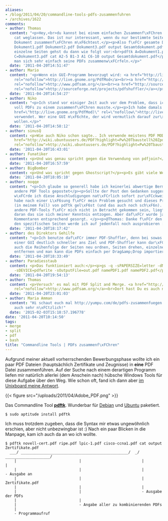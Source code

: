 ```yaml
---
aliases:
- /blog/2011/04/20/commandline-tools-pdfs-zusammenfuhren
- /archives/1622
comments:
- author: Thomas
  content: "<p>Hey,<br>du kannst bei einem einfachen Zusammenf\xFChren von PDFs das
    cat weglassen. Das ist nur interessant, wenn du nur bestimmte Seiten aus einem
    Dokument zusammenf\xFChren m\xF6chtest.</p><p>Also f\xFCr gesamte Dokumente:<br>pdftk
    Dokument1.pdf Dokument2.pdf Dokument3.pdf output Gesamtdokument.pdf</p><p>F\xFCr
    einzelne Seiten gehst du dann wie folgt vor:<br>pdftk A=Dokument1.pdf B=Dokument2.pdf
    C=Dokument3.pdf cat A2-5 B1-3 A1 C6-10 output Gesamtdokument.pdf</p><p>So kann
    man sich sehr einfach seine PDFs zusammenw\xFCrfeln.</p>"
  date: '2011-04-20T14:51:47'
- author: Mario
  content: '<p>Wenn ein GUI-Programm bevorzugt wird: <a href="http://live.gnome.org/PdfMod"
    rel="nofollow">http://live.gnome.org/PdfMod</a><br><a href="http://www.pdfsam.org/"
    rel="nofollow">http://www.pdfsam.org/</a><br><a href="http://sourceforge.net/projects/pdfshuffler/"
    rel="nofollow">http://sourceforge.net/projects/pdfshuffler/</a></p>'
  date: '2011-04-20T14:54:27'
- author: Niko
  content: "<p>Ich stand vor einiger Zeit auch vor dem Problem, dass ich eine Hand
    voll PDFs zu einem zusammenf\xFChren musste.</p><p>Ich habe damals pdfmod (<a
    href=\"http://live.gnome.org/PdfMod)\" rel=\"nofollow\">http://live.gnome.org/PdfMod)</a>
    verwendet. Wer eine GUI m\xF6chte, der wird vermutlich darauf zur\xFCckgreifen
    wollen.</p>"
  date: '2011-04-20T14:58:12'
- author: sinusQ
  content: <p>Wie auch Niko schon sagte.. Ich verwende meistens PDF MOD. </p><p><a
    href="http://wiki.ubuntuusers.de/PDF?highlight=Pw%20Tbaustell%20Zpdfmod#PDF-Mod"
    rel="nofollow">http://wiki.ubuntuusers.de/PDF?highlight=Pw%20Tbaustell%20Zpdfmod#PDF-Mod</a></p>
  date: '2011-04-20T16:43:01'
- author: Funatiker
  content: <p>Und was genau spricht gegen die Verwendung von pdfjoin?</p>
  date: '2011-04-20T16:57:59'
- author: BigBomber
  content: <p>Und was spricht gegen Ghostscript?</p><p>Es gibt viele Wege nach Rom</p>
  date: '2011-04-20T18:05:10'
- author: noqqe
  content: "<p>Ich glaube so generell habe ich keinerlei abwertige Bermerkungen \xFCber
    andere PDF Tools gepostet</p><p>Sollte der Post den Gedanken suggeriert haben,
    w\xFCrde ich diese Anschludigungen nat\xFCrlich sofort zur\xFCckweisen :) </p><p>Ich
    habe nach einer L\xF6sung f\xFCr mein Problem gesucht und dieses Problem wurde
    (in meinem Fall) von pdftk gel\xF6st (und das auch noch sch\xF6n). </p><p>Sollten
    andere PDF-Tools f\xFCr mich nicht in Betracht gekommen sein, liegt das lediglich
    daran das sie sich meiner Kenntnis entzogen. Aber daf\xFCr wurde ja hier in den
    Kommentaren entsprechend gesorgt. </p><p>@Thomas: Danke f\xFCr den Tipp! Das mit
    den spezifischen Seiten werde ich auf jedenfall noch ausprobieren :)</p>"
  date: '2011-04-20T18:17:42'
- author: des Direktors Gehilfe
  content: "<p>Ich benutze daf\xFCr immer PDF-Shuffler, denn bei sowas komm ich mit
    einer GUI deutlich schneller ans Ziel und PDF-Shuffler kann dar\xFCber hinaus
    auch die Reihenfolge der Seiten neu ordnen, Seiten drehen, einzelne Seiten einfach
    entfernen und man kann die PDFs einfach per Drag&amp;Drop importieren.</p>"
  date: '2011-04-20T18:33:49'
- author: Paradiesstaub
  content: <p>Das funktioniert auch:</p><p>gs -q -sPAPERSIZE=letter -dNOPAUSE -dBATCH
    -sDEVICE=pdfwrite -sOutputFile=out.pdf namePDF1.pdf namePDF2.pdf</p>
  date: '2011-04-20T19:54:13'
- author: Thomas
  content: <p>Versuch' es mal mit PDF Split and Merge. <a href="http://www.pdfsam.org/"
    rel="nofollow">http://www.pdfsam.org/</a><br>Dort hast Du es auch noch grafisch.</p>
  date: '2011-04-20T23:01:03'
- author: Maria Amman
  content: "Hi schaut euch mal http://yumpu.com/de/pdfs-zusammenfuegen an. Das ist
    auch sehr n\xFCtzlich!"
  date: '2015-02-03T15:18:57.196778'
date: '2011-04-20T10:14:50'
tags:
- merge
- split
- pdf
- bash
title: "Commandline Tools | PDFs zusammenf\xFChren"
---
```


Aufgrund meiner aktuell vorherrschenden Bewerbungsphase wollte ich ein paar
PDF Dateien (hauptsächlich Zertifikate und Zeugnisse) in **eine** PDF Datei
zusammenführen. Auf der Suche nach einem derartigen Programm liefen mir
natürlich allerlei (dem Anschein nach) hübsche Windows Tools für diese
Aufgabe über den Weg. Wie schon oft, fand ich dann aber
[im Unixboard meine Antwort](http://www.unixboard.de/vb3/showthread.php?31512-PDF-Dateien-%28mehrere%29-zusammenf%FChren-in-ein-PDF).

{{< figure src="/uploads/2011/04/Adobe_PDF.png" >}}

Das Commandline Tool
**[pdftk](http://www.pdflabs.com/tools/pdftk-the-pdf-toolkit/)**. Wunderbar
für [Debian](http://packages.debian.org/squeeze/pdftk) und
[Ubuntu](http://packages.ubuntu.com/natty/pdftk) paketiert.

```
$ sudo aptitude install pdftk
```

Ich muss trotzdem zugeben, dass die Syntax mir etwas ungewöhnlich erschien,
aber nicht unbezwingbar ist :) Nach ein paar Blicken in die Manpage, kam
ich auch da an wo ich wollte.


    $ pdftk novell-cert.pdf ripe.pdf lpic-1.pdf cisco-ccna1.pdf cat output Zertifikate.pdf
      ___/ ________________________________________________/  _/ ____________________/
        |                            |                           |             |
        |                            |                           |             - Ausgabe an
        |                            |                           |                Zertifikate.pdf
        |                            |                           |
        |                            |                           - Ausgabe der PDFs
        |                            |
        |                            - Angabe aller zu kombinierenden PDFs
        |
        - Programmaufruf
